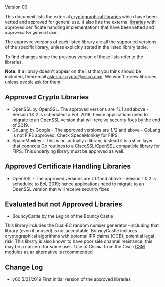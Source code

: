 Version 00 

This document lists the external [cryptographical libraries](#approved-crypto-libraries) which have been vetted and approved for general use. It also lists the external [libraries](#approved-certificate-handling-libraries) with approved certificate handling implementations that have been vetted and approved for general use. 

The approved versions of each listed library are all the supported versions of the specific library, unless explicitly stated in the listed library table. 

To find changes since the previous version of these lists refer to the [libraries](#change-log). 

**Note**: If a library doesn't appear on the list that you think should be included, then email ask-src-crypto@cisco.com. We won't review libraries unless people ask for them. 



Approved Crypto Libraries
--------------------
* OpenSSL by OpenSSL. The approved versions are *1.1.1* and above - Version 1.0.2 is scheduled to EoL 2019; hence applications need to migrate to an OpenSSL version that will receive security fixes by the end of 2019.
* GoLang by Google - The approved versions are *1.12* and above - GoLang is not FIPS approved. Check SpeceMonkey for FIPS.  
* SpaceMonkey - This is not actually a library; instead it is a shim layer that connects Go routines to a CiscoSSL/OpenSSL compatible library for FIPS. This underlying library must be approved as well. 



Approved Certificate Handling Libraries
--------------------
* OpenSSL - The approved versions are *1.1.1* and above - Version 1.0.2 is scheduled to EoL 2019; hence applications need to migrate to an OpenSSL version that will receive security fixes



Evaluated but not Approved Libraries
--------------------
* BouncyCastle by the	Legion of the Bouncy Castle 

This library includes the Dual-EC random number generator - including that library (even if unused) is not acceptable. BouncyCastle includes cryptographical algorithms with potental IPR claims (OCB); potential legal risk. This library is also known to have poor side channel resistance; this may be a concern for some uses. Use of CiscoJ from the Cisco [C3M modules](https://apps.na.collabserv.com/communities/service/html/communitystart?communityUuid=d15ca1a1-4805-4df7-a433-46f0d74eee2d) as an alternative is recommended



Change Log
--------------------
* v00 5/31/2019
  First initial version of the approved libraries
